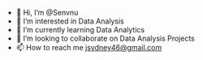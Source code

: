 - 👋 Hi, I’m @Senvnu
- 👀 I’m interested in Data Analysis
- 🌱 I’m currently learning Data Analytics
- 💞️ I’m looking to collaborate on Data Analysis Projects
- 📫 How to reach me jsydney46@gmail.com

<!---
Senvnu/Senvnu is a ✨ special ✨ repository because its `README.md` (this file) appears on your GitHub profile.
You can click the Preview link to take a look at your changes.
--->
